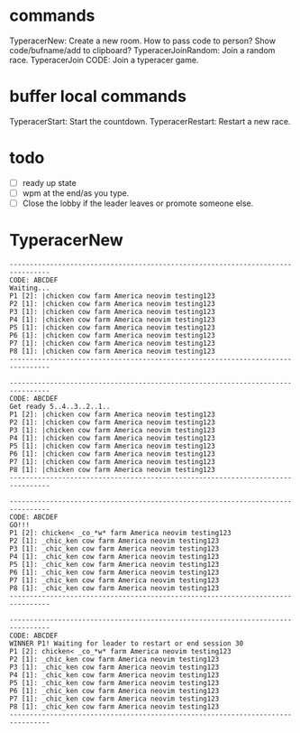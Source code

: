 # commands

TyperacerNew: Create a new room. How to pass code to person? Show code/bufname/add to clipboard?
TyperacerJoinRandom: Join a random race.
TyperacerJoin CODE: Join a typeracer game.

# buffer local commands
TyperacerStart: Start the countdown.
TyperacerRestart: Restart a new race.

# todo

- [ ] ready up state
- [ ] wpm at the end/as you type.
- [ ] Close the lobby if the leader leaves or promote someone else.

# TyperacerNew

```
--------------------------------------------------------------------------------
CODE: ABCDEF
Waiting...
P1 [2]: |chicken cow farm America neovim testing123
P2 [1]: |chicken cow farm America neovim testing123
P3 [1]: |chicken cow farm America neovim testing123
P4 [1]: |chicken cow farm America neovim testing123
P5 [1]: |chicken cow farm America neovim testing123
P6 [1]: |chicken cow farm America neovim testing123
P7 [1]: |chicken cow farm America neovim testing123
P8 [1]: |chicken cow farm America neovim testing123
--------------------------------------------------------------------------------
```

```
--------------------------------------------------------------------------------
CODE: ABCDEF
Get ready 5..4..3..2..1..
P1 [2]: |chicken cow farm America neovim testing123
P2 [1]: |chicken cow farm America neovim testing123
P3 [1]: |chicken cow farm America neovim testing123
P4 [1]: |chicken cow farm America neovim testing123
P5 [1]: |chicken cow farm America neovim testing123
P6 [1]: |chicken cow farm America neovim testing123
P7 [1]: |chicken cow farm America neovim testing123
P8 [1]: |chicken cow farm America neovim testing123
--------------------------------------------------------------------------------
```

```
--------------------------------------------------------------------------------
CODE: ABCDEF
GO!!!
P1 [2]: chicken< _co_*w* farm America neovim testing123
P2 [1]: _chic_ken cow farm America neovim testing123
P3 [1]: _chic_ken cow farm America neovim testing123
P4 [1]: _chic_ken cow farm America neovim testing123
P5 [1]: _chic_ken cow farm America neovim testing123
P6 [1]: _chic_ken cow farm America neovim testing123
P7 [1]: _chic_ken cow farm America neovim testing123
P8 [1]: _chic_ken cow farm America neovim testing123
--------------------------------------------------------------------------------
```

```
--------------------------------------------------------------------------------
CODE: ABCDEF
WINNER P1! Waiting for leader to restart or end session 30
P1 [2]: chicken< _co_*w* farm America neovim testing123
P2 [1]: _chic_ken cow farm America neovim testing123
P3 [1]: _chic_ken cow farm America neovim testing123
P4 [1]: _chic_ken cow farm America neovim testing123
P5 [1]: _chic_ken cow farm America neovim testing123
P6 [1]: _chic_ken cow farm America neovim testing123
P7 [1]: _chic_ken cow farm America neovim testing123
P8 [1]: _chic_ken cow farm America neovim testing123
--------------------------------------------------------------------------------
```
